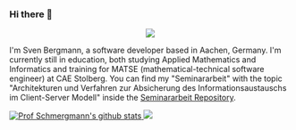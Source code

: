 ### Hi there 👋

<p align="center">
  <a href="https://www.linkedin.com/in/sven-bergmann-500925227/">
    <img src="https://img.shields.io/badge/linkedin-%230077B5.svg?&style=for-the-badge&logo=linkedin&logoColor=white" />
  </a>
</p>

I'm Sven Bergmann, a software developer based in Aachen, Germany. 
I'm currently still in education, both studying Applied Mathematics and Informatics and training for MATSE (mathematical-technical software engineer) at CAE Stolberg.
You can find my "Seminararbeit" with the topic "Architekturen und Verfahren zur Absicherung des Informationsaustauschs im Client-Server Modell" inside the [Seminararbeit Repository](../../../Seminararbeit).

  <a href="https://github.com/anuraghazra/github-readme-stats">
    <img src="https://github-readme-stats.vercel.app/api?username=ProfSchmergmann&show_icons=true&include_all_commits=true&theme=dark&hide_border=true" alt="Prof Schmergmann's github stats" />
  </a>
  <a href="https://github.com/anuraghazra/github-readme-stats">
    <img src="https://github-readme-stats.vercel.app/api/top-langs/?username=ProfSchmergmann&layout=compact&theme=dark&hide_border=true" />
  </a>


